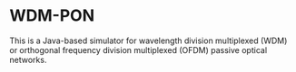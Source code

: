 # WDM-PON
This is a Java-based simulator for wavelength division multiplexed (WDM) or orthogonal frequency division multiplexed (OFDM) passive optical networks. 
